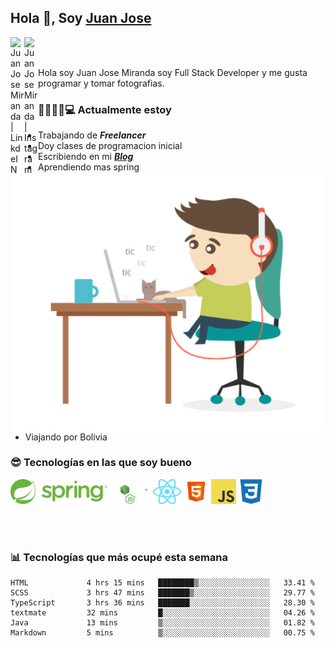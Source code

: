## Hola 👋, Soy [Juan Jose](http://juanjoses.me)

<a href="https://www.linkedin.com/in/juanjosemirandam/">
  <img align="left" alt="Juan Jose Miranda | LinkdeIN" width="22px" src="https://cdn.jsdelivr.net/npm/simple-icons@v3/icons/linkedin.svg" />
</a>

<a href="https://www.instagram.com/juan.jose.miranda/">
  <img align="left" alt="Juan Jose Miranda | Instagram" width="22px" src="https://cdn.jsdelivr.net/npm/simple-icons@v3/icons/instagram.svg" />
</a>

<br /> <br />

Hola soy Juan Jose Miranda soy Full Stack Developer y me gusta programar y tomar fotografias.

<img align="right" alt="GIF" src="./images/gif-juanjose.gif" width="500" max-height="320" />

### 👨‍💻🕵‍♀💻 Actualmente estoy

- Trabajando de ***Freelancer***
- Doy clases de programacion inicial
- Escribiendo en mi ***[Blog](http://juanjoses.me)***
- Aprendiendo mas spring
- Viajando por Bolivia 

### 😎 Tecnologías en las que soy bueno

<code><img alt="Spring" height="40px" src="./images/spring-icon.svg"/></code>
<code><img alt="NodeJS" height="40px" src="./images/nodejs-icon.svg" /></code>
<code><img alt="ReactJS" height="40px" src="./images/react-icon.svg" /></code>
<code><img alt="HTML5" height="40px" src="./images/html-icon.png" /></code>
<code><img alt="JavaScript" height="40px" src="./images/js-icon.png"  /></code>
<code><img alt="CSS3" height="40px" src="./images/css-icon.png" /></code>

<br/><br/>

### 📊 Tecnologías que más ocupé esta semana

<!--START_SECTION:waka-->

```text
HTML             4 hrs 15 mins   ████████▒░░░░░░░░░░░░░░░░   33.41 %
SCSS             3 hrs 47 mins   ███████▒░░░░░░░░░░░░░░░░░   29.77 %
TypeScript       3 hrs 36 mins   ███████░░░░░░░░░░░░░░░░░░   28.30 %
textmate         32 mins         █░░░░░░░░░░░░░░░░░░░░░░░░   04.26 %
Java             13 mins         ▒░░░░░░░░░░░░░░░░░░░░░░░░   01.82 %
Markdown         5 mins          ▒░░░░░░░░░░░░░░░░░░░░░░░░   00.75 %
```

<!--END_SECTION:waka-->

<!-- ### 📌🤓 Últimos artículos en mi blog -->